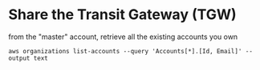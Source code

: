 # Share the Transit Gateway (TGW)

from the "master" account, retrieve all the existing accounts you own
```
aws organizations list-accounts --query 'Accounts[*].[Id, Email]' --output text
```
